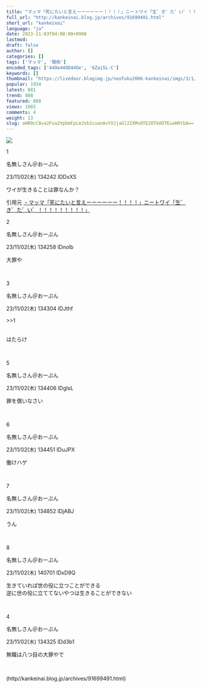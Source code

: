 ```yaml
---
title: "マッマ「死にたいと言えーーーーーー！！！！」ニートワイ「生゛き゛た゛い゛！！！！！！！！！」 "
full_url: "http://kankeinai.blog.jp/archives/91699491.html"
short_url: "kankeinai"
language: "ja"
date: 2023-11-03T04:08:00+0900
lastmod: 
draft: false
author: []
categories: []
tags: ['マッマ', '関係']
encoded_tags: ['44Oe44OD44Oe', '6Zai5L-C']
keywords: []
thumbnail: "https://livedoor.blogimg.jp/neofuku2006-kankeinai/imgs/3/1/31dd1244-s.jpg"
popular: 1934
latest: 881
trend: 808
featured: 888
views: 1865
comments: 4
weight: 13
slug: aHR0cC8va2Fua2VpbmFpLmJsb2cuanAvYXJjaGl2ZXMvOTE2OTk0OTEuaHRtbA==
---
```


![](https://livedoor.blogimg.jp/neofuku2006-kankeinai/imgs/3/1/31dd1244-s.jpg)

<div><p class='t_h'>1 <p>名無しさん＠おーぷん</p> <p> 23/11/02(木) 134242 IDDxXS</p></p><p class='t_b'> ワイが生きることは罪なんか？ </p><p>引用元 <a href='http//2chspa.com/thread/livejupiter/1698900162' target='_blank'>・</a><a href='https//hayabusa.open2ch.net/test/read.cgi/livejupiter/1698900162/' target='_blank'>マッマ「死にたいと言えーーーーーー！！！！」ニートワイ「生゛き゛た゛い゛！！！！！！！！！」</a></p><p class='t_h'>2 <p>名無しさん＠おーぷん</p> <p> 23/11/02(木) 134258 IDnolb</p></p> <p class='t_b'> 大罪や </p><br> <p class='t_h'>3 <p>名無しさん＠おーぷん</p> <p> 23/11/02(木) 134304 IDJthf</p></p> <p class='t_b'> <p class='anchor'>>>1</p><br>はたらけ </p><br> <p class='t_h'>5 <p>名無しさん＠おーぷん</p> <p> 23/11/02(木) 134406 IDgIsL</p></p> <p class='t_b'> 罪を償いなさい </p><br> <p class='t_h'>6 <p>名無しさん＠おーぷん</p> <p> 23/11/02(木) 134451 IDuJPX</p></p> <p class='t_b'> 働けハゲ </p><br> <p class='t_h'>7 <p>名無しさん＠おーぷん</p> <p> 23/11/02(木) 134852 IDjABJ</p></p> <p class='t_b'> うん </p><br> <p class='t_h'>8 <p>名無しさん＠おーぷん</p> <p> 23/11/02(木) 140701 IDxD9Q</p></p> <p class='t_b'> 生きていれば世の役に立つことができる<br>逆に世の役に立ててないやつは生きることができない </p><br> <p class='t_h'>4 <p>名無しさん＠おーぷん</p> <p> 23/11/02(木) 134325 IDd3b1</p></p> <p class='t_b'> 無職は八つ目の大罪やで </p><br> <img border='0' width='1' height='1' src='https//www10.a8.net/0.gif?a8mat=2BJK9W+3WIBJM+249K+BWGDT' alt=''> </div>

(http//kankeinai.blog.jp/archives/91699491.html)
